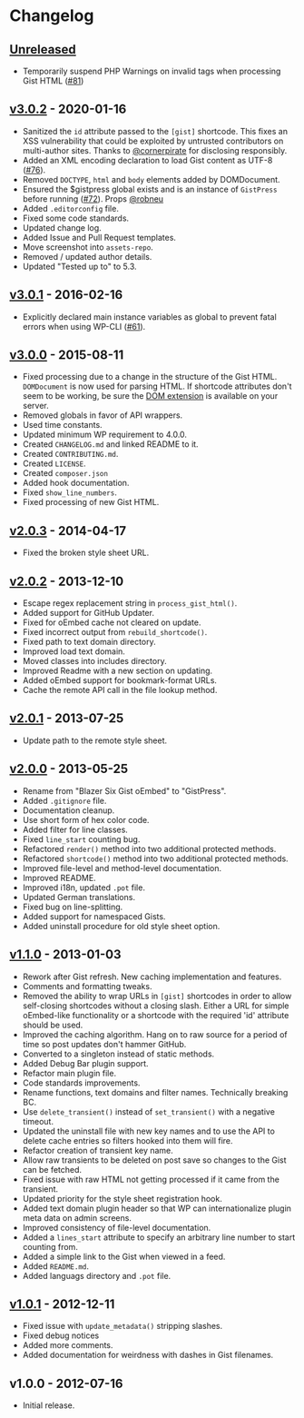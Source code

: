 # Changelog

## [Unreleased]

* Temporarily suspend PHP Warnings on invalid tags when processing Gist HTML ([#81](https://github.com/bradyvercher/gistpress/issues/81))

## [v3.0.2] - 2020-01-16

* Sanitized the `id` attribute passed to the `[gist]` shortcode. This fixes an XSS vulnerability that could be exploited by untrusted contributors on multi-author sites. Thanks to [@cornerpirate](https://github.com/cornerpirate) for disclosing responsibly.
* Added an XML encoding declaration to load Gist content as UTF-8 ([#76](https://github.com/bradyvercher/gistpress/issues/76)).
* Removed `DOCTYPE`, `html` and `body` elements added by DOMDocument.
* Ensured the $gistpress global exists and is an instance of `GistPress` before running ([#72](https://github.com/bradyvercher/gistpress/issues/72)). Props [@robneu](https://github.com/robneu)
* Added `.editorconfig` file.
* Fixed some code standards.
* Updated change log.
* Added Issue and Pull Request templates.
* Move screenshot into `assets-repo`.
* Removed / updated author details.
* Updated "Tested up to" to 5.3.

## [v3.0.1] - 2016-02-16

* Explicitly declared main instance variables as global to prevent fatal errors when using WP-CLI ([#61](https://github.com/bradyvercher/gistpress/issues/61)).

## [v3.0.0] - 2015-08-11

* Fixed processing due to a change in the structure of the Gist HTML. `DOMDocument` is now used for parsing HTML. If shortcode attributes don't seem to be working, be sure the [DOM extension](http://php.net/manual/en/intro.dom.php) is available on your server.
* Removed globals in favor of API wrappers.
* Used time constants.
* Updated minimum WP requirement to 4.0.0.
* Created `CHANGELOG.md` and linked README to it.
* Created `CONTRIBUTING.md`.
* Created `LICENSE`.
* Created `composer.json`
* Added hook documentation.
* Fixed `show_line_numbers`.
* Fixed processing of new Gist HTML.


## [v2.0.3] - 2014-04-17

* Fixed the broken style sheet URL.

## [v2.0.2] - 2013-12-10

* Escape regex replacement string in `process_gist_html()`.
* Added support for GitHub Updater.
* Fixed for oEmbed cache not cleared on update.
* Fixed incorrect output from `rebuild_shortcode()`.
* Fixed path to text domain directory.
* Improved load text domain.
* Moved classes into includes directory.
* Improved Readme with a new section on updating.
* Added oEmbed support for bookmark-format URLs.
* Cache the remote API call in the file lookup method.

## [v2.0.1] - 2013-07-25

* Update path to the remote style sheet.

## [v2.0.0] - 2013-05-25

* Rename from "Blazer Six Gist oEmbed" to "GistPress".
* Added `.gitignore` file.
* Documentation cleanup.
* Use short form of hex color code.
* Added filter for line classes.
* Fixed `line_start` counting bug.
* Refactored `render()` method into two additional protected methods.
* Refactored `shortcode()` method into two additional protected methods.
* Improved file-level and method-level documentation.
* Improved README.
* Improved i18n, updated `.pot` file.
* Updated German translations.
* Fixed bug on line-splitting.
* Added support for namespaced Gists.
* Added uninstall procedure for old style sheet option.



## [v1.1.0] - 2013-01-03

* Rework after Gist refresh. New caching implementation and features.
* Comments and formatting tweaks.
* Removed the ability to wrap URLs in `[gist]` shortcodes in order to allow self-closing shortcodes without a closing slash. Either a URL for simple oEmbed-like functionality or a shortcode with the required 'id' attribute should be used.
* Improved the caching algorithm. Hang on to raw source for a period of time so post updates don't hammer GitHub.
* Converted to a singleton instead of static methods.
* Added Debug Bar plugin support.
* Refactor main plugin file.
* Code standards improvements.
* Rename functions, text domains and filter names. Technically breaking BC.
* Use `delete_transient()` instead of `set_transient()` with a negative timeout.
* Updated the uninstall file with new key names and to use the API to delete cache entries so filters hooked into them will fire.
* Refactor creation of transient key name.
* Allow raw transients to be deleted on post save so changes to the Gist can be fetched.
* Fixed issue with raw HTML not getting processed if it came from the transient.
* Updated priority for the style sheet registration hook.
* Added text domain plugin header so that WP can internationalize plugin meta data on admin screens.
* Improved consistency of file-level documentation.
* Added a `lines_start` attribute to specify an arbitrary line number to start counting from.
* Added a simple link to the Gist when viewed in a feed.
* Added `README.md`.
* Added languags directory and `.pot` file.

## [v1.0.1] - 2012-12-11

* Fixed issue with `update_metadata()` stripping slashes.
* Fixed debug notices
* Added more comments.
* Added documentation for weirdness with dashes in Gist filenames.

## v1.0.0 - 2012-07-16

* Initial release.

[Unreleased]: https://github.com/bradyvercher/gistpress/compare/v3.0.2...HEAD
[v3.0.2]: https://github.com/bradyvercher/gistpress/compare/v3.0.1...v3.0.2
[v3.0.1]: https://github.com/bradyvercher/gistpress/compare/v3.0.0...v3.0.1
[v3.0.0]: https://github.com/bradyvercher/gistpress/compare/v2.0.3...v3.0.0
[v2.0.3]: https://github.com/bradyvercher/gistpress/compare/v2.0.2...v2.0.3
[v2.0.2]: https://github.com/bradyvercher/gistpress/compare/v2.0.1...v2.0.2
[v2.0.1]: https://github.com/bradyvercher/gistpress/compare/v2.0.0...v2.0.1
[v2.0.0]: https://github.com/bradyvercher/gistpress/compare/v1.1.0...v2.0.0
[v1.1.0]: https://github.com/bradyvercher/gistpress/compare/v1.0.1...v1.1.0
[v1.0.1]: https://github.com/bradyvercher/gistpress/compare/v1.0.0...v1.0.1
